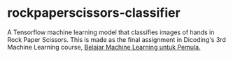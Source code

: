 # rockpaperscissors-classifier
A Tensorflow machine learning model that classifies images of hands in Rock Paper Scissors. 
This is made as the final assignment in Dicoding's 3rd Machine Learning course, [Belajar Machine Learning untuk Pemula.](https://www.dicoding.com/academies/184)
